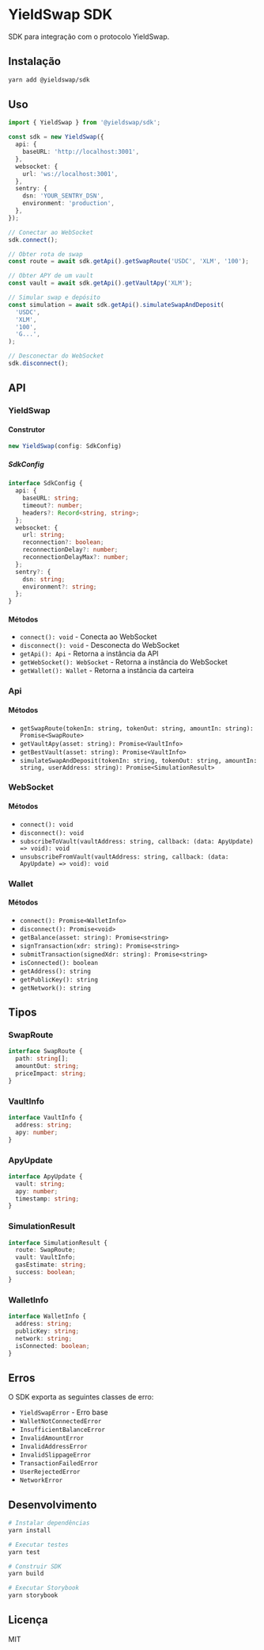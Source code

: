<!--
🔐 ARQUIVO ASSINADO DIGITALMENTE

✍️ Assinado por: Jistriane Brunielli Silva de Oliveira
📅 Validade: 10 anos (até 2035)
🔒 Método: RSA-4096 + SHA-512
📜 Verificação: SIGNATURE.md
⚠️  MODIFICAÇÕES NÃO AUTORIZADAS INVALIDARÃO A ASSINATURA
-->


# YieldSwap SDK

SDK para integração com o protocolo YieldSwap.

## Instalação

```bash
yarn add @yieldswap/sdk
```

## Uso

```typescript
import { YieldSwap } from '@yieldswap/sdk';

const sdk = new YieldSwap({
  api: {
    baseURL: 'http://localhost:3001',
  },
  websocket: {
    url: 'ws://localhost:3001',
  },
  sentry: {
    dsn: 'YOUR_SENTRY_DSN',
    environment: 'production',
  },
});

// Conectar ao WebSocket
sdk.connect();

// Obter rota de swap
const route = await sdk.getApi().getSwapRoute('USDC', 'XLM', '100');

// Obter APY de um vault
const vault = await sdk.getApi().getVaultApy('XLM');

// Simular swap e depósito
const simulation = await sdk.getApi().simulateSwapAndDeposit(
  'USDC',
  'XLM',
  '100',
  'G...',
);

// Desconectar do WebSocket
sdk.disconnect();
```

## API

### YieldSwap

#### Construtor

```typescript
new YieldSwap(config: SdkConfig)
```

##### SdkConfig

```typescript
interface SdkConfig {
  api: {
    baseURL: string;
    timeout?: number;
    headers?: Record<string, string>;
  };
  websocket: {
    url: string;
    reconnection?: boolean;
    reconnectionDelay?: number;
    reconnectionDelayMax?: number;
  };
  sentry?: {
    dsn: string;
    environment?: string;
  };
}
```

#### Métodos

- `connect(): void` - Conecta ao WebSocket
- `disconnect(): void` - Desconecta do WebSocket
- `getApi(): Api` - Retorna a instância da API
- `getWebSocket(): WebSocket` - Retorna a instância do WebSocket
- `getWallet(): Wallet` - Retorna a instância da carteira

### Api

#### Métodos

- `getSwapRoute(tokenIn: string, tokenOut: string, amountIn: string): Promise<SwapRoute>`
- `getVaultApy(asset: string): Promise<VaultInfo>`
- `getBestVault(asset: string): Promise<VaultInfo>`
- `simulateSwapAndDeposit(tokenIn: string, tokenOut: string, amountIn: string, userAddress: string): Promise<SimulationResult>`

### WebSocket

#### Métodos

- `connect(): void`
- `disconnect(): void`
- `subscribeToVault(vaultAddress: string, callback: (data: ApyUpdate) => void): void`
- `unsubscribeFromVault(vaultAddress: string, callback: (data: ApyUpdate) => void): void`

### Wallet

#### Métodos

- `connect(): Promise<WalletInfo>`
- `disconnect(): Promise<void>`
- `getBalance(asset: string): Promise<string>`
- `signTransaction(xdr: string): Promise<string>`
- `submitTransaction(signedXdr: string): Promise<string>`
- `isConnected(): boolean`
- `getAddress(): string`
- `getPublicKey(): string`
- `getNetwork(): string`

## Tipos

### SwapRoute

```typescript
interface SwapRoute {
  path: string[];
  amountOut: string;
  priceImpact: string;
}
```

### VaultInfo

```typescript
interface VaultInfo {
  address: string;
  apy: number;
}
```

### ApyUpdate

```typescript
interface ApyUpdate {
  vault: string;
  apy: number;
  timestamp: string;
}
```

### SimulationResult

```typescript
interface SimulationResult {
  route: SwapRoute;
  vault: VaultInfo;
  gasEstimate: string;
  success: boolean;
}
```

### WalletInfo

```typescript
interface WalletInfo {
  address: string;
  publicKey: string;
  network: string;
  isConnected: boolean;
}
```

## Erros

O SDK exporta as seguintes classes de erro:

- `YieldSwapError` - Erro base
- `WalletNotConnectedError`
- `InsufficientBalanceError`
- `InvalidAmountError`
- `InvalidAddressError`
- `InvalidSlippageError`
- `TransactionFailedError`
- `UserRejectedError`
- `NetworkError`

## Desenvolvimento

```bash
# Instalar dependências
yarn install

# Executar testes
yarn test

# Construir SDK
yarn build

# Executar Storybook
yarn storybook
```

## Licença

MIT 